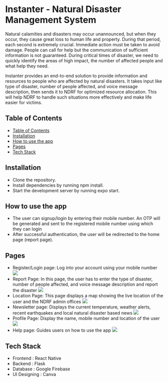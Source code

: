 # Instanter - Natural Disaster Management System

Natural calamities and disasters may occur unannounced, but when they occur, they cause great loss to human life and property. During that period, each second is extremely crucial. Immediate action must be taken to avoid damage. People can call for help but the communication of sufficient information is not guaranteed.  During critical times of disaster, we need to quickly identify the areas of high impact, the number of affected people and what help they need. 

Instanter provides an end-to-end solution to provide information and resources to people who are affected by natural disasters.
It takes input like type of disaster, number of people affected, and voice message description, then sends it to NDRF for optimized resource allocation. This will help NDRF to handle such situations more effectively and make life easier for victims.

## Table of Contents
- [Table of Contents](#table-of-contents)
- [Installation](#installation)
- [How to use the app](#how-to-use-the-app)
- [Pages](#pages)
- [Tech Stack](#tech-stack)

## Installation
* Clone the repository.
* Install dependencies by running npm install.
* Start the development server by running expo start.

## How to use the app

* The user can signup/login by entering their mobile number. An OTP will be generated and sent to the registered mobile number using which they can login 
* After successful authentication, the user will be redirected to the home page (report page). 

## Pages

* Register/Login page: Log into your account using your mobile number
![](assets/otp.jpg)
* Report Page: In this page, the user has to enter the type of disaster, number of people  affected, and voice message description and report the disaster
![](assets/home.jpg)
* Location Page: This page displays a map showing the live location of the user and the NDRF admin offices
![](assets/map.jpg)
* Newsletter page: Displays the current temperature, weather alerts, recent earthquakes and local natural disaster based news
![](assets/news.jpg)
* Profile Page: Display the name, mobile number and location of the user
![](assets/profile.jpg)
* Help page: Guides users on how to use the app
![](assets/about.jpg)

## Tech Stack

* Frontend  : React Native
* Backend : Flask
* Database : Google Firebase
* UI Designing : Canva
